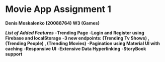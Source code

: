 # Movie App Assignment 1

**Denis Moskalenko (20088764) W3 (Games)**

**_List of Added Features_**
-**Trending Page**
-**Login and Register using Firebase and localStorage**
-**3 new endpoints: (Trending Tv Shows) , (Trending People) , (Trending Movies)**
-**Pagination using Material UI with caching**
-**Responsive UI**
-**Extensive Data Hyperlinking**
-**StoryBook support**
